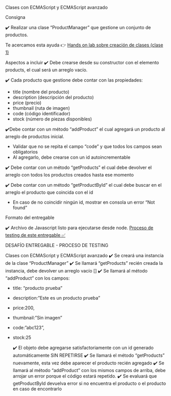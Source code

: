 Clases con ECMAScript y ECMAScript avanzado

Consigna

✔️ Realizar una clase “ProductManager” que gestione un conjunto de productos.

Te acercamos esta ayuda 👉
[Hands on lab sobre creación de clases (clase 1)](https://docs.google.com/presentation/d/1x9kVx6k5RlVk4_ELHtL8epQWGKjN5H8Fwc2TaE8rHKQ/edit#slide=id.g11af22068b0_8_697)

Aspectos a incluir
✔️ Debe crearse desde su constructor con el elemento products, el cual será un arreglo vacío.

✔️ Cada producto que gestione debe contar con las propiedades:

- title (nombre del producto)
- description (descripción del producto)
- price (precio)
- thumbnail (ruta de imagen)
- code (código identificador)
- stock (número de piezas disponibles)

✔️Debe contar con un método “addProduct” el cual agregará un producto al arreglo de productos inicial.

- Validar que no se repita el campo “code” y que todos los campos sean obligatorios
- Al agregarlo, debe crearse con un id autoincrementable

✔️ Debe contar con un método “getProducts” el cual debe devolver el arreglo con todos los productos creados hasta ese momento

✔️ Debe contar con un método “getProductById” el cual debe buscar en el arreglo el producto que coincida con el id

- En caso de no coincidir ningún id, mostrar en consola un error “Not found”

Formato del entregable

✔️ Archivo de Javascript listo para ejecutarse desde node.
[Proceso de testing de este entregable ✅](https://docs.google.com/document/d/1RUkOh3sNySZWtLnj4sI6uy1Ecu7q0WfpySXRvgi5kn4/edit)

DESAFÍO ENTREGABLE - PROCESO DE TESTING

Clases con ECMAScript y ECMAScript avanzado
✔️ Se creará una instancia de la clase “ProductManager”
✔️ Se llamará “getProducts” recién creada la instancia, debe devolver un arreglo vacío []
✔️ Se llamará al método “addProduct” con los campos:

- title: “producto prueba”
- description:”Este es un producto prueba”
- price:200,
- thumbnail:”Sin imagen”
- code:”abc123”,
- stock:25

  ✔️ El objeto debe agregarse satisfactoriamente con un id generado automáticamente SIN REPETIRSE
  ✔️ Se llamará el método “getProducts” nuevamente, esta vez debe aparecer el producto recién agregado
  ✔️ Se llamará al método “addProduct” con los mismos campos de arriba, debe arrojar un error porque el código estará repetido.
  ✔️ Se evaluará que getProductById devuelva error si no encuentra el producto o el producto en caso de encontrarlo
